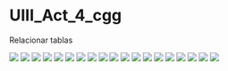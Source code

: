 # UIII_Act_4_cgg
Relacionar tablas

![](https://github.com/CampaG128/UIII_Act_4_cgg/blob/main/img/c1.PNG)
![](https://github.com/CampaG128/UIII_Act_4_cgg/blob/main/img/c2.PNG)
![](https://github.com/CampaG128/UIII_Act_4_cgg/blob/main/img/c3.PNG)
![](https://github.com/CampaG128/UIII_Act_4_cgg/blob/main/img/c4.PNG)
![](https://github.com/CampaG128/UIII_Act_4_cgg/blob/main/img/c5.PNG)
![](https://github.com/CampaG128/UIII_Act_4_cgg/blob/main/img/c6.PNG)
![](https://github.com/CampaG128/UIII_Act_4_cgg/blob/main/img/c7.PNG)
![](https://github.com/CampaG128/UIII_Act_4_cgg/blob/main/img/c8.PNG)
![](https://github.com/CampaG128/UIII_Act_4_cgg/blob/main/img/c9.PNG)
![](https://github.com/CampaG128/UIII_Act_4_cgg/blob/main/img/c10.PNG)
![](https://github.com/CampaG128/UIII_Act_4_cgg/blob/main/img/c11.PNG)
![](https://github.com/CampaG128/UIII_Act_4_cgg/blob/main/img/c12.PNG)
![](https://github.com/CampaG128/UIII_Act_4_cgg/blob/main/img/c13.PNG)
![](https://github.com/CampaG128/UIII_Act_4_cgg/blob/main/img/c14.PNG)
![](https://github.com/CampaG128/UIII_Act_4_cgg/blob/main/img/c15.PNG)
![](https://github.com/CampaG128/UIII_Act_4_cgg/blob/main/img/c16.PNG)
![](https://github.com/CampaG128/UIII_Act_4_cgg/blob/main/img/17.png)
![](https://github.com/CampaG128/UIII_Act_4_cgg/blob/main/img/18.png)
![](https://github.com/CampaG128/UIII_Act_4_cgg/blob/main/img/19.png)
